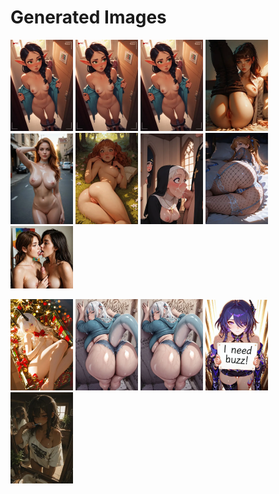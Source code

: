 # Generated Images



<img src="2025_10_11_01_thumb.webp" width="100"/> <img src="2025_10_11_02_thumb.webp" width="100"/> <img src="2025_10_11_03_thumb.webp" width="100"/> <img src="2025_10_11_04_thumb.webp" width="100"/> <img src="2025_10_11_05_thumb.webp" width="100"/> <img src="2025_10_11_06_thumb.webp" width="100"/> <img src="2025_10_11_07_thumb.webp" width="100"/> <img src="2025_10_11_08_thumb.webp" width="100"/> <img src="2025_10_11_09_thumb.webp" width="100"/>

<img src="2025_10_11_10_thumb.webp" width="100"/> <img src="2025_10_11_11_thumb.webp" width="100"/> <img src="2025_10_11_12_thumb.webp" width="100"/> <img src="2025_10_11_13_thumb.webp" width="100"/> <img src="2025_10_11_14_thumb.webp" width="100"/>
